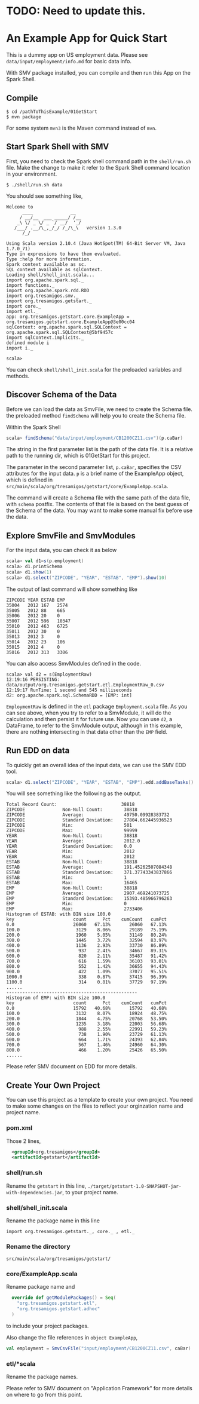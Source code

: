 # TODO: Need to update this.
# An Example App for Quick Start

This is a dummy app on US employment data. Please see `data/input/employment/info.md` for basic 
data info. 

With SMV package installed, you can compile and then run this App on the Spark Shell.

## Compile
```shell
$ cd /pathToThisExample/01GetStart
$ mvn package
```

For some system `mvn3` is the Maven command instead of `mvn`.

## Start Spark Shell with SMV
First, you need to check the Spark shell command path in the `shell/run.sh` file. Make the 
change to make it refer to the Spark Shell command location in your environment.

```shell
$ ./shell/run.sh data
```

You should see something like,
```
Welcome to
      ____              __
     / __/__  ___ _____/ /__
    _\ \/ _ \/ _ `/ __/  '_/
   /___/ .__/\_,_/_/ /_/\_\   version 1.3.0
      /_/

Using Scala version 2.10.4 (Java HotSpot(TM) 64-Bit Server VM, Java 1.7.0_71)
Type in expressions to have them evaluated.
Type :help for more information.
Spark context available as sc.
SQL context available as sqlContext.
Loading shell/shell_init.scala...
import org.apache.spark.sql._
import functions._
import org.apache.spark.rdd.RDD
import org.tresamigos.smv._
import org.tresamigos.getstart._
import core._
import etl._
app: org.tresamigos.getstart.core.ExampleApp = org.tresamigos.getstart.core.ExampleApp@3e00cc04
sqlContext: org.apache.spark.sql.SQLContext = org.apache.spark.sql.SQLContext@5bf9457c
import sqlContext.implicits._
defined module i
import i._

scala> 
```

You can check `shell/shell_init.scala` for the preloaded variables and methods.

## Discover Schema of the Data 
Before we can load the data as SmvFile, we need to create the Schema file. the preloaded 
method `findSchema` will help you to create the Schema file.

Within the Spark Shell 
```scala
scala> findSchema("data/input/employment/CB1200CZ11.csv")(p.caBar)
```

The string in the first parameter list is the path of the data file. It is a relative path 
to the running dir, which is 01GetStart for this project.

The parameter in the second parameter list, `p.caBar`, specifies the CSV attributes for the 
input data. `p` is a brief name of the ExampleApp object, which is defined in 
`src/main/scala/org/tresamigos/getstart/core/ExampleApp.scala`. 

The command will create a Schema file with the same path of the data file, with `schema` postfix.
The contents of that file is based on the best guess of the Schema of the data. You may want to 
make some manual fix before use the data.

## Explore SmvFile and SmvModules 

For the input data, you can check it as below
```scala
scala> val d1=s(p.employment)
scala> d1.printSchema
scala> d1.show(1)
scala> d1.select("ZIPCODE", "YEAR", "ESTAB", "EMP").show(10)
```

The output of last command will show something like
```
ZIPCODE YEAR ESTAB EMP  
35004   2012 167   2574 
35005   2012 88    665  
35006   2012 20    0    
35007   2012 596   10347
35010   2012 463   6725 
35011   2012 30    0    
35013   2012 3     0    
35014   2012 23    106  
35015   2012 4     0    
35016   2012 313   3306 
```

You can also access SmvModules defined in the code.
```
scala> val d2 = s(EmploymentRaw)
12:19:16 PERSISTING: data/output/org.tresamigos.getstart.etl.EmploymentRaw_0.csv
12:19:17 RunTime: 1 second and 545 milliseconds                                                    
d2: org.apache.spark.sql.SchemaRDD = [EMP: int]
```

`EmploymentRaw` is defined in the `etl` package `Employment.scala` file.
As you can see above, when you try to refer to a SmvModule, it will do the calculation and
then persist it for future use. Now you can use `d2`, a DataFrame, to refer to the 
SmvModule output, although in this example, there are nothing intersecting in that 
data other than the `EMP` field.

## Run EDD on data
To quickly get an overall idea of the input data, we can use the SMV EDD tool.
```scala
scala> d1.select("ZIPCODE", "YEAR", "ESTAB", "EMP").edd.addBaseTasks().addHistogramTasks("ESTAB", "EMP")().dump
```

You will see something like the following as the output.
```
Total Record Count:                        38818
ZIPCODE              Non-Null Count:        38818
ZIPCODE              Average:               49750.09928383732
ZIPCODE              Standard Deviation:    27804.662445936523
ZIPCODE              Min:                   501
ZIPCODE              Max:                   99999
YEAR                 Non-Null Count:        38818
YEAR                 Average:               2012.0
YEAR                 Standard Deviation:    0.0
YEAR                 Min:                   2012
YEAR                 Max:                   2012
ESTAB                Non-Null Count:        38818
ESTAB                Average:               191.45262507084348
ESTAB                Standard Deviation:    371.37743343837866
ESTAB                Min:                   1
ESTAB                Max:                   16465
EMP                  Non-Null Count:        38818
EMP                  Average:               2907.469241073725
EMP                  Standard Deviation:    15393.485966796263
EMP                  Min:                   0
EMP                  Max:                   2733406
Histogram of ESTAB: with BIN size 100.0
key                      count      Pct    cumCount   cumPct
0.0                      26060   67.13%       26060   67.13%
100.0                     3129    8.06%       29189   75.19%
200.0                     1960    5.05%       31149   80.24%
300.0                     1445    3.72%       32594   83.97%
400.0                     1136    2.93%       33730   86.89%
500.0                      937    2.41%       34667   89.31%
600.0                      820    2.11%       35487   91.42%
700.0                      616    1.59%       36103   93.01%
800.0                      552    1.42%       36655   94.43%
900.0                      422    1.09%       37077   95.51%
1000.0                     338    0.87%       37415   96.39%
1100.0                     314    0.81%       37729   97.19%
......
-------------------------------------------------
Histogram of EMP: with BIN size 100.0
key                      count      Pct    cumCount   cumPct
0.0                      15792   40.68%       15792   40.68%
100.0                     3132    8.07%       18924   48.75%
200.0                     1844    4.75%       20768   53.50%
300.0                     1235    3.18%       22003   56.68%
400.0                      988    2.55%       22991   59.23%
500.0                      738    1.90%       23729   61.13%
600.0                      664    1.71%       24393   62.84%
700.0                      567    1.46%       24960   64.30%
800.0                      466    1.20%       25426   65.50%
......
```

Please refer SMV document on EDD for more details.

## Create Your Own Project

You can use this project as a template to create your own project. You need to 
make some changes on the files to reflect your orginzation name and project name.

### pom.xml
Those 2 lines,

```xml
  <groupId>org.tresamigos</groupId>
  <artifactId>getstart</artifactId>
```

### shell/run.sh
Rename the `getstart` in this line,
`./target/getstart-1.0-SNAPSHOT-jar-with-dependencies.jar`,
to your project name.

### shell/shell_init.scala
Rename the package name in this line
```
import org.tresamigos.getstart._, core._ , etl._
```

### Rename the directory 
```
src/main/scala/org/tresamigos/getstart/
```

### core/ExampleApp.scala
Rename package name and 
```scala
  override def getModulePackages() = Seq(
    "org.tresamigos.getstart.etl",
    "org.tresamigos.getstart.adhoc"
  )
```
to include your project packages.

Also change the file references in `object ExampleApp`,
```scala
val employment = SmvCsvFile("input/employment/CB1200CZ11.csv", caBar)
```

### etl/*scala
Rename the package names. 

Please refer to SMV document on "Application Framework" for more details on where to 
go from this point.
